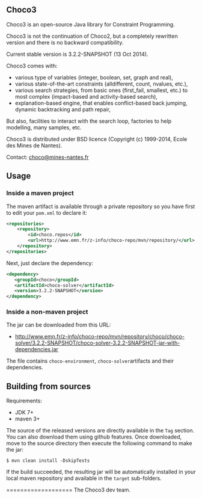 ## Choco3 ##

Choco3 is an open-source Java library for Constraint Programming.

Choco3 is not the continuation of Choco2, but a completely rewritten version and there is no backward compatibility.

Current stable version is 3.2.2-SNAPSHOT (13 Oct 2014).

Choco3 comes with:
- various type of variables (integer, boolean, set, graph and real),
- various state-of-the-art constraints (alldifferent, count, nvalues, etc.),
- various search strategies, from basic ones (first_fail, smallest, etc.) to most complex (impact-based and activity-based search),
- explanation-based engine, that enables conflict-based back jumping, dynamic backtracking and path repair,

But also, facilities to interact with the search loop, factories to help modelling, many samples, etc.

Choco3 is distributed under BSD licence (Copyright (c) 1999-2014, Ecole des Mines de Nantes).

Contact: choco@mines-nantes.fr


## Usage ##
### Inside a maven project ###

The maven artifact is available through a private repository
so you have first to edit your `pom.xml` to declare it:

```xml
<repositories>
    <repository>
        <id>choco.repos</id>
        <url>http://www.emn.fr/z-info/choco-repo/mvn/repository/</url>
    </repository>
</repositories>
```

Next, just declare the dependency:

```xml
<dependency>
   <groupId>choco</groupId>
   <artifactId>choco-solver</artifactId>
   <version>3.2.2-SNAPSHOT</version>
</dependency>
```

### Inside a non-maven project ###

The jar can be downloaded from this URL:

* http://www.emn.fr/z-info/choco-repo/mvn/repository/choco/choco-solver/3.2.2-SNAPSHOT/choco-solver-3.2.2-SNAPSHOT-jar-with-dependencies.jar

The file contains `choco-environment`, `choco-solver`artifacts and their dependencies.

## Building from sources ##

Requirements:
* JDK 7+
* maven 3+

The source of the released versions are directly available in the `Tag` section.
You can also download them using github features.
Once downloaded, move to the source directory then execute the following command
to make the jar:

    $ mvn clean install -DskipTests

If the build succeeded, the resulting jar will be automatically
installed in your local maven repository and available in the `target` sub-folders.

===================
The Choco3 dev team.
